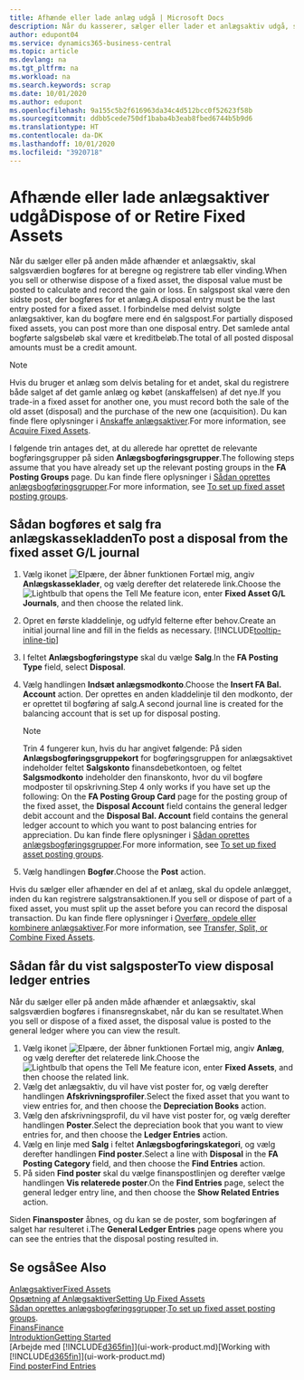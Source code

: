 ```yaml
---
title: Afhænde eller lade anlæg udgå | Microsoft Docs
description: Når du kasserer, sælger eller lader et anlægsaktiv udgå, skal du bogføre en salgsværdi.
author: edupont04
ms.service: dynamics365-business-central
ms.topic: article
ms.devlang: na
ms.tgt_pltfrm: na
ms.workload: na
ms.search.keywords: scrap
ms.date: 10/01/2020
ms.author: edupont
ms.openlocfilehash: 9a155c5b2f616963da34c4d512bcc0f52623f58b
ms.sourcegitcommit: ddbb5cede750df1baba4b3eab8fbed6744b5b9d6
ms.translationtype: HT
ms.contentlocale: da-DK
ms.lasthandoff: 10/01/2020
ms.locfileid: "3920718"
---
```

# <a name="dispose-of-or-retire-fixed-assets"></a><span data-ttu-id="63256-103">Afhænde eller lade anlægsaktiver udgå</span><span class="sxs-lookup"><span data-stu-id="63256-103">Dispose of or Retire Fixed Assets</span></span>

<span data-ttu-id="63256-104">Når du sælger eller på anden måde afhænder et anlægsaktiv, skal salgsværdien bogføres for at beregne og registrere tab eller vinding.</span><span class="sxs-lookup"><span data-stu-id="63256-104">When you sell or otherwise dispose of a fixed asset, the disposal value must be posted to calculate and record the gain or loss.</span></span> <span data-ttu-id="63256-105">En salgspost skal være den sidste post, der bogføres for et anlæg.</span><span class="sxs-lookup"><span data-stu-id="63256-105">A disposal entry must be the last entry posted for a fixed asset.</span></span> <span data-ttu-id="63256-106">I forbindelse med delvist solgte anlægsaktiver, kan du bogføre mere end én salgspost.</span><span class="sxs-lookup"><span data-stu-id="63256-106">For partially disposed fixed assets, you can post more than one disposal entry.</span></span> <span data-ttu-id="63256-107">Det samlede antal bogførte salgsbeløb skal være et kreditbeløb.</span><span class="sxs-lookup"><span data-stu-id="63256-107">The total of all posted disposal amounts must be a credit amount.</span></span>  

> [!NOTE]  
> <span data-ttu-id="63256-108">Hvis du bruger et anlæg som delvis betaling for et andet, skal du registrere både salget af det gamle anlæg og købet (anskaffelsen) af det nye.</span><span class="sxs-lookup"><span data-stu-id="63256-108">If you trade-in a fixed asset for another one, you must record both the sale of the old asset (disposal) and the purchase of the new one (acquisition).</span></span> <span data-ttu-id="63256-109">Du kan finde flere oplysninger i [Anskaffe anlægsaktiver](fa-how-acquire.md).</span><span class="sxs-lookup"><span data-stu-id="63256-109">For more information, see [Acquire Fixed Assets](fa-how-acquire.md).</span></span>  

<span data-ttu-id="63256-110">I følgende trin antages det, at du allerede har oprettet de relevante bogføringsgrupper på siden **Anlægsbogføringsgrupper**.</span><span class="sxs-lookup"><span data-stu-id="63256-110">The following steps assume that you have already set up the relevant posting groups in the **FA Posting Groups** page.</span></span> <span data-ttu-id="63256-111">Du kan finde flere oplysninger i [Sådan oprettes anlægsbogføringsgrupper](fa-how-setup-general.md#to-set-up-fixed-asset-posting-groups).</span><span class="sxs-lookup"><span data-stu-id="63256-111">For more information, see [To set up fixed asset posting groups](fa-how-setup-general.md#to-set-up-fixed-asset-posting-groups).</span></span>  

## <a name="to-post-a-disposal-from-the-fixed-asset-gl-journal"></a><span data-ttu-id="63256-112">Sådan bogføres et salg fra anlægskassekladden</span><span class="sxs-lookup"><span data-stu-id="63256-112">To post a disposal from the fixed asset G/L journal</span></span>

1. <span data-ttu-id="63256-113">Vælg ikonet ![Elpære, der åbner funktionen Fortæl mig](media/ui-search/search_small.png "Fortæl mig, hvad du vil foretage dig"), angiv **Anlægskasseklader**, og vælg derefter det relaterede link.</span><span class="sxs-lookup"><span data-stu-id="63256-113">Choose the ![Lightbulb that opens the Tell Me feature](media/ui-search/search_small.png "Tell me what you want to do") icon, enter **Fixed Asset G/L Journals**, and then choose the related link.</span></span>  
2. <span data-ttu-id="63256-114">Opret en første kladdelinje, og udfyld felterne efter behov.</span><span class="sxs-lookup"><span data-stu-id="63256-114">Create an initial journal line and fill in the fields as necessary.</span></span> [!INCLUDE[tooltip-inline-tip](includes/tooltip-inline-tip_md.md)]  
3. <span data-ttu-id="63256-115">I feltet **Anlægsbogføringstype** skal du vælge **Salg**.</span><span class="sxs-lookup"><span data-stu-id="63256-115">In the **FA Posting Type** field, select **Disposal**.</span></span>  
4. <span data-ttu-id="63256-116">Vælg handlingen **Indsæt anlægsmodkonto**.</span><span class="sxs-lookup"><span data-stu-id="63256-116">Choose the **Insert FA Bal. Account** action.</span></span> <span data-ttu-id="63256-117">Der oprettes en anden kladdelinje til den modkonto, der er oprettet til bogføring af salg.</span><span class="sxs-lookup"><span data-stu-id="63256-117">A second journal line is created for the balancing account that is set up for disposal posting.</span></span>  

    > [!NOTE]  
    >  <span data-ttu-id="63256-118">Trin 4 fungerer kun, hvis du har angivet følgende: På siden **Anlægsbogføringsgruppekort** for bogføringsgruppen for anlægsaktivet indeholder feltet **Salgskonto** finansdebetkontoen, og feltet **Salgsmodkonto** indeholder den finanskonto, hvor du vil bogføre modposter til opskrivning.</span><span class="sxs-lookup"><span data-stu-id="63256-118">Step 4 only works if you have set up the following: On the **FA Posting Group Card** page for the posting group of the fixed asset, the **Disposal Account** field contains the general ledger debit account and the **Disposal Bal. Account** field contains the general ledger account to which you want to post balancing entries for appreciation.</span></span> <span data-ttu-id="63256-119">Du kan finde flere oplysninger i [Sådan oprettes anlægsbogføringsgrupper](fa-how-setup-general.md#to-set-up-fixed-asset-posting-groups).</span><span class="sxs-lookup"><span data-stu-id="63256-119">For more information, see [To set up fixed asset posting groups](fa-how-setup-general.md#to-set-up-fixed-asset-posting-groups).</span></span>  
5. <span data-ttu-id="63256-120">Vælg handlingen **Bogfør**.</span><span class="sxs-lookup"><span data-stu-id="63256-120">Choose the **Post** action.</span></span>  

<span data-ttu-id="63256-121">Hvis du sælger eller afhænder en del af et anlæg, skal du opdele anlægget, inden du kan registrere salgstransaktionen.</span><span class="sxs-lookup"><span data-stu-id="63256-121">If you sell or dispose of part of a fixed asset, you must split up the asset before you can record the disposal transaction.</span></span> <span data-ttu-id="63256-122">Du kan finde flere oplysninger i [Overføre, opdele eller kombinere anlægsaktiver](fa-how-trans-split-combine.md).</span><span class="sxs-lookup"><span data-stu-id="63256-122">For more information, see [Transfer, Split, or Combine Fixed Assets](fa-how-trans-split-combine.md).</span></span>  

## <a name="to-view-disposal-ledger-entries"></a><span data-ttu-id="63256-123">Sådan får du vist salgsposter</span><span class="sxs-lookup"><span data-stu-id="63256-123">To view disposal ledger entries</span></span>
<span data-ttu-id="63256-124">Når du sælger eller på anden måde afhænder et anlægsaktiv, skal salgsværdien bogføres i finansregnskabet, når du kan se resultatet.</span><span class="sxs-lookup"><span data-stu-id="63256-124">When you sell or dispose of a fixed asset, the disposal value is posted to the general ledger where you can view the result.</span></span>  

1. <span data-ttu-id="63256-125">Vælg ikonet ![Elpære, der åbner funktionen Fortæl mig](media/ui-search/search_small.png "Fortæl mig, hvad du vil foretage dig"), angiv **Anlæg**, og vælg derefter det relaterede link.</span><span class="sxs-lookup"><span data-stu-id="63256-125">Choose the ![Lightbulb that opens the Tell Me feature](media/ui-search/search_small.png "Tell me what you want to do") icon, enter **Fixed Assets**, and then choose the related link.</span></span>  
2. <span data-ttu-id="63256-126">Vælg det anlægsaktiv, du vil have vist poster for, og vælg derefter handlingen **Afskrivningsprofiler**.</span><span class="sxs-lookup"><span data-stu-id="63256-126">Select the fixed asset that you want to view entries for, and then choose the **Depreciation Books** action.</span></span>  
3. <span data-ttu-id="63256-127">Vælg den afskrivningsprofil, du vil have vist poster for, og vælg derefter handlingen **Poster**.</span><span class="sxs-lookup"><span data-stu-id="63256-127">Select the depreciation book that you want to view entries for, and then choose the **Ledger Entries** action.</span></span>  
4. <span data-ttu-id="63256-128">Vælg en linje med **Salg** i feltet **Anlægsbogføringskategori**, og vælg derefter handlingen **Find poster**.</span><span class="sxs-lookup"><span data-stu-id="63256-128">Select a line with **Disposal** in the **FA Posting Category** field, and then choose the **Find Entries** action.</span></span>  
5. <span data-ttu-id="63256-129">På siden **Find poster** skal du vælge finanspostlinjen og derefter vælge handlingen **Vis relaterede poster**.</span><span class="sxs-lookup"><span data-stu-id="63256-129">On the **Find Entries** page, select the general ledger entry line, and then choose the **Show Related Entries** action.</span></span>  

<span data-ttu-id="63256-130">Siden **Finansposter** åbnes, og du kan se de poster, som bogføringen af salget har resulteret i.</span><span class="sxs-lookup"><span data-stu-id="63256-130">The **General Ledger Entries** page opens where you can see the entries that the disposal posting resulted in.</span></span>  

## <a name="see-also"></a><span data-ttu-id="63256-131">Se også</span><span class="sxs-lookup"><span data-stu-id="63256-131">See Also</span></span>

[<span data-ttu-id="63256-132">Anlægsaktiver</span><span class="sxs-lookup"><span data-stu-id="63256-132">Fixed Assets</span></span>](fa-manage.md)  
[<span data-ttu-id="63256-133">Opsætning af Anlægsaktiver</span><span class="sxs-lookup"><span data-stu-id="63256-133">Setting Up Fixed Assets</span></span>](fa-setup.md)  
<span data-ttu-id="63256-134">[Sådan oprettes anlægsbogføringsgrupper](fa-how-setup-general.md#to-set-up-fixed-asset-posting-groups).</span><span class="sxs-lookup"><span data-stu-id="63256-134">[To set up fixed asset posting groups](fa-how-setup-general.md#to-set-up-fixed-asset-posting-groups).</span></span>  
[<span data-ttu-id="63256-135">Finans</span><span class="sxs-lookup"><span data-stu-id="63256-135">Finance</span></span>](finance.md)  
[<span data-ttu-id="63256-136">Introduktion</span><span class="sxs-lookup"><span data-stu-id="63256-136">Getting Started</span></span>](product-get-started.md)  
<span data-ttu-id="63256-137">[Arbejde med [!INCLUDE[d365fin](includes/d365fin_md.md)]](ui-work-product.md)</span><span class="sxs-lookup"><span data-stu-id="63256-137">[Working with [!INCLUDE[d365fin](includes/d365fin_md.md)]](ui-work-product.md)</span></span>  
[<span data-ttu-id="63256-138">Find poster</span><span class="sxs-lookup"><span data-stu-id="63256-138">Find Entries</span></span>](ui-find-entries.md)  
